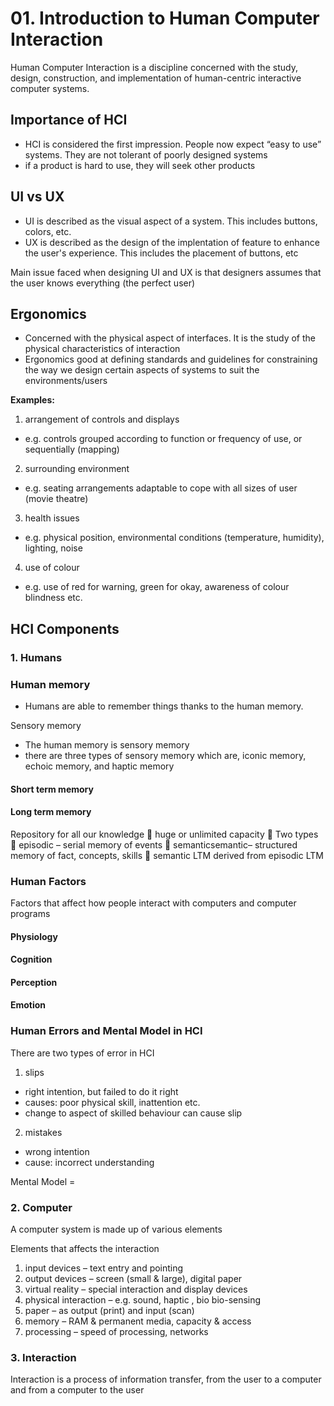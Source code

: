 # 01. Introduction to Human Computer Interaction
Human Computer Interaction is a discipline concerned with the study, design, construction, and implementation of human-centric interactive computer systems.

## Importance of HCI
- HCI is considered the first impression. People now expect “easy to use” systems. They are not tolerant of poorly designed systems
- if a product is hard to use, they will seek other products

## UI vs UX
- UI is described as the visual aspect of a system. This includes buttons, colors, etc.
- UX is described as the design of the implentation of feature to enhance the user's experience. This includes the placement of buttons, etc

Main issue faced when designing UI and UX is that designers assumes that the user knows everything (the perfect user)

## Ergonomics
- Concerned with the physical aspect of interfaces. It is the study of the physical characteristics of interaction
- Ergonomics good at defining standards and guidelines for constraining the way we design certain aspects of systems to suit the environments/users

**Examples:**
1. arrangement of controls and displays
- e.g. controls grouped according to function or frequency of
use, or sequentially (mapping)

2. surrounding environment
- e.g. seating arrangements adaptable to cope with all sizes of user (movie theatre)

3. health issues
- e.g. physical position, environmental conditions (temperature, humidity), lighting, noise

4. use of colour
- e.g. use of red for warning, green for okay, awareness of colour blindness etc.

## HCI Components

### 1. Humans

### Human memory
- Humans are able to remember things thanks to the human memory.

Sensory memory
- The human memory is sensory memory
- there are three types of sensory memory which are, iconic memory, echoic memory, and haptic memory

#### Short term memory


#### Long term memory
Repository for all our knowledge
 huge or unlimited capacity
 Two types
 episodic – serial memory of events
 semanticsemantic– structured memory of fact,
concepts, skills
 semantic LTM derived from episodic LTM

### Human Factors
Factors that affect how people interact with computers and computer programs

#### Physiology

#### Cognition

#### Perception

#### Emotion

### Human Errors and Mental Model in HCI
There are two types of error in HCI

1. slips
- right intention, but failed to do it right
- causes: poor physical skill, inattention etc.
- change to aspect of skilled behaviour can cause slip

2. mistakes
- wrong intention
- cause: incorrect understanding

Mental Model = 

### 2. Computer
A computer system is made up of various elements

Elements that affects the interaction
1. input devices – text entry and pointing
2. output devices – screen (small & large), digital paper
3. virtual reality – special interaction and display devices
4. physical interaction – e.g. sound, haptic , bio bio-sensing
5. paper – as output (print) and input (scan)
6. memory – RAM & permanent media, capacity & access
7. processing – speed of processing, networks

### 3. Interaction
Interaction is a process of information transfer, from the user to a computer and from a computer to the user
